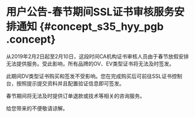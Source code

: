 # 用户公告-春节期间SSL证书审核服务安排通知 {#concept_s35_hyy_pgb .concept}

从2019年2月2日起至2月10日，这段时间CA机构证书审核人员由于春节放假安排无法提供服务。受此影响，所有品牌的OV、EV类型证书将无法及时签发。

此期间DV类型证书购买和签发不受影响。您在完成购买后可前往SSL证书控制台，按照提示提交资料并且配置验证信息即可签发。

春节期间将无法及时提供订单退款或技术等相关的咨询服务。

给您带来的不便敬请谅解。

